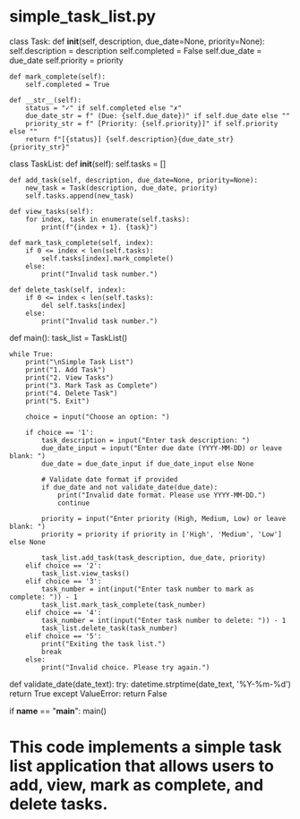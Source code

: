 # simple_task_list.py

class Task:
    def __init__(self, description, due_date=None, priority=None):
        self.description = description
        self.completed = False
        self.due_date = due_date
        self.priority = priority

    def mark_complete(self):
        self.completed = True

    def __str__(self):
        status = "✓" if self.completed else "✗"
        due_date_str = f" (Due: {self.due_date})" if self.due_date else ""
        priority_str = f" [Priority: {self.priority}]" if self.priority else ""
        return f"[{status}] {self.description}{due_date_str}{priority_str}"


class TaskList:
    def __init__(self):
        self.tasks = []

    def add_task(self, description, due_date=None, priority=None):
        new_task = Task(description, due_date, priority)
        self.tasks.append(new_task)

    def view_tasks(self):
        for index, task in enumerate(self.tasks):
            print(f"{index + 1}. {task}")

    def mark_task_complete(self, index):
        if 0 <= index < len(self.tasks):
            self.tasks[index].mark_complete()
        else:
            print("Invalid task number.")

    def delete_task(self, index):
        if 0 <= index < len(self.tasks):
            del self.tasks[index]
        else:
            print("Invalid task number.")


def main():
    task_list = TaskList()

    while True:
        print("\nSimple Task List")
        print("1. Add Task")
        print("2. View Tasks")
        print("3. Mark Task as Complete")
        print("4. Delete Task")
        print("5. Exit")

        choice = input("Choose an option: ")

        if choice == '1':
            task_description = input("Enter task description: ")
            due_date_input = input("Enter due date (YYYY-MM-DD) or leave blank: ")
            due_date = due_date_input if due_date_input else None
            
            # Validate date format if provided
            if due_date and not validate_date(due_date):
                print("Invalid date format. Please use YYYY-MM-DD.")
                continue
            
            priority = input("Enter priority (High, Medium, Low) or leave blank: ")
            priority = priority if priority in ['High', 'Medium', 'Low'] else None
            
            task_list.add_task(task_description, due_date, priority)
        elif choice == '2':
            task_list.view_tasks()
        elif choice == '3':
            task_number = int(input("Enter task number to mark as complete: ")) - 1
            task_list.mark_task_complete(task_number)
        elif choice == '4':
            task_number = int(input("Enter task number to delete: ")) - 1
            task_list.delete_task(task_number)
        elif choice == '5':
            print("Exiting the task list.")
            break
        else:
            print("Invalid choice. Please try again.")


def validate_date(date_text):
    try:
        datetime.strptime(date_text, '%Y-%m-%d')
        return True
    except ValueError:
        return False


if __name__ == "__main__":
    main()
# This code implements a simple task list application that allows users to add, view, mark as complete, and delete tasks.